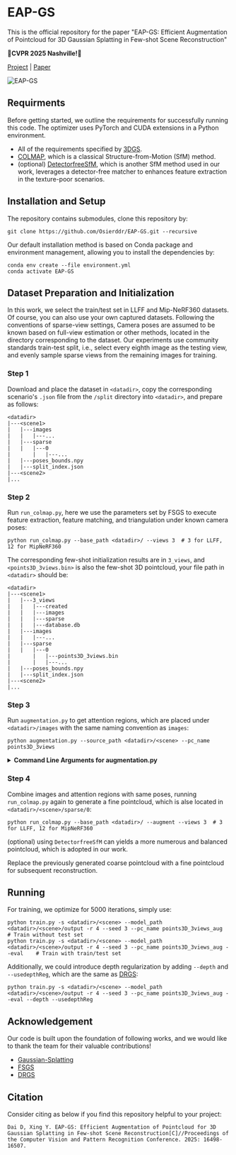 # EAP-GS

This is the official repository for the paper "EAP-GS: Efficient Augmentation of Pointcloud for 3D Gaussian Splatting in Few-shot Scene Reconstruction"

🚀**CVPR 2025 Nashville!**🚀

[Project](https://osierddr.github.io/eapgs/)   |   [Paper](https://openaccess.thecvf.com/content/CVPR2025/html/Dai_EAP-GS_Efficient_Augmentation_of_Pointcloud_for_3D_Gaussian_Splatting_in_CVPR_2025_paper.html)

![EAP-GS](assets/pipeline.png)


## Requirments
Before getting started, we outline the requirements for successfully running this code. The optimizer uses PyTorch and CUDA extensions in a Python environment.
- All of the requirements specified by [3DGS](https://github.com/graphdeco-inria/gaussian-splatting?tab=readme-ov-file#optimizer).
- [COLMAP](https://github.com/colmap/colmap), which is a classical Structure-from-Motion (SfM) method.
- (optional) [DetectorfreeSfM](https://github.com/zju3dv/DetectorFreeSfM), which is another SfM method used in our work, leverages a detector-free matcher to enhances feature extraction in the texture-poor scenarios.

## Installation and Setup
The repository contains submodules, clone this repository by:
```shell
git clone https://github.com/Osierddr/EAP-GS.git --recursive
```

Our default installation method is based on Conda package and environment management, allowing you to install the dependencies by:
```shell
conda env create --file environment.yml
conda activate EAP-GS
```

## Dataset Preparation and Initialization
In this work, we select the train/test set in LLFF and Mip-NeRF360 datasets. Of course, you can also use your own captured datasets. Following the conventions of sparse-view settings, Camera poses are assumed to be known based on full-view estimation or other methods, located in the directory corresponding to the dataset. Our experiments use community standards train-test split, i.e., select every eighth image as the testing view, and evenly sample sparse views from the remaining images for training.

### Step 1
Download and place the dataset in `<datadir>`, copy the corresponding scenario's `.json` file from the `/split` directory into `<datadir>`, and prepare as follows:
```
<datadir>
|---<scene1>
|   |---images
|   |   |---...
|   |---sparse
|   |   |---0
|       |   |---...
|   |---poses_bounds.npy
|   |---split_index.json
|---<scene2>
|...
```

### Step 2
Run `run_colmap.py`, here we use the parameters set by FSGS to execute feature extraction, feature matching, and triangulation under known camera poses:
```shell
python run_colmap.py --base_path <datadir>/ --views 3  # 3 for LLFF, 12 for MipNeRF360
```
The corresponding few-shot initialization results are in `3_views`, and `<points3D_3views.bin>` is also the few-shot 3D pointcloud,  your file path in `<datadir>` should be:
```
<datadir>
|---<scene1>
|   |---3_views
|   |   |---created
|   |   |---images
|   |   |---sparse
|   |   |---database.db
|   |---images
|   |   |---...
|   |---sparse
|   |   |---0
|       |   |---points3D_3views.bin
|       |   |---...
|   |---poses_bounds.npy
|   |---split_index.json
|---<scene2>
|...
```

### Step 3
Run `augmentation.py` to get attention regions, which are placed under `<datadir>/images` with the same naming convention as `images`:
```shell
python augmentation.py --source_path <datadir>/<scene> --pc_name points3D_3views
```
<details>
<summary><span style="font-weight: bold;">Command Line Arguments for augmentation.py</span></summary>

  #### --source_path
  Path to the source directory containing images.
  #### --pc_name
  Name of the pointcloud generated by SfM.. (```points3D``` by default).
  #### --eps
  The maximum distance between two samples for one to be considered as in the neighborhood of the other. (```15``` by default).
  #### --min_samples
  The number of samples in a neighborhood for a point to be considered as a core point. (```10``` by default).
  #### --radius
  The radius of region around attention point. (```10``` by default).

</details>

### Step 4
Combine images and attention regions with same poses, running `run_colmap.py` again to generate a fine pointcloud, which is alse located in `<datadir>/<scene>/sparse/0`:
```shell
python run_colmap.py --base_path <datadir>/ --augment --views 3  # 3 for LLFF, 12 for MipNeRF360
```
(optional) using `DetectorfreeSfM` can yields a more numerous and balanced pointcloud, which is adopted in our work.

Replace the previously generated coarse pointcloud with a fine pointcloud for subsequent reconstruction.

## Running
For training, we optimize for 5000 iterations, simply use:
```shell
python train.py -s <datadir>/<scene> --model_path <datadir>/<scene>/output -r 4 --seed 3 --pc_name points3D_3views_aug   # Train without test set
python train.py -s <datadir>/<scene> --model_path <datadir>/<scene>/output -r 4 --seed 3 --pc_name points3D_3views_aug --eval    # Train with train/test set
```

Additionally, we could introduce depth regularization by adding `--depth` and `--usedepthReg`, which are the same as [DRGS](https://github.com/robot0321/DepthRegularizedGS):
```shell
python train.py -s <datadir>/<scene> --model_path <datadir>/<scene>/output -r 4 --seed 3 --pc_name points3D_3views_aug --eval --depth --usedepthReg
```

## Acknowledgement
Our code is built upon the foundation of following works, and we would like to thank the team for their valuable contributions!

- [Gaussian-Splatting](https://github.com/graphdeco-inria/gaussian-splatting)
- [FSGS](https://github.com/VITA-Group/FSGS)
- [DRGS](https://github.com/robot0321/DepthRegularizedGS)

## Citation

Consider citing as below if you find this repository helpful to your project:

```
Dai D, Xing Y. EAP-GS: Efficient Augmentation of Pointcloud for 3D Gaussian Splatting in Few-shot Scene Reconstruction[C]//Proceedings of the Computer Vision and Pattern Recognition Conference. 2025: 16498-16507.
```
